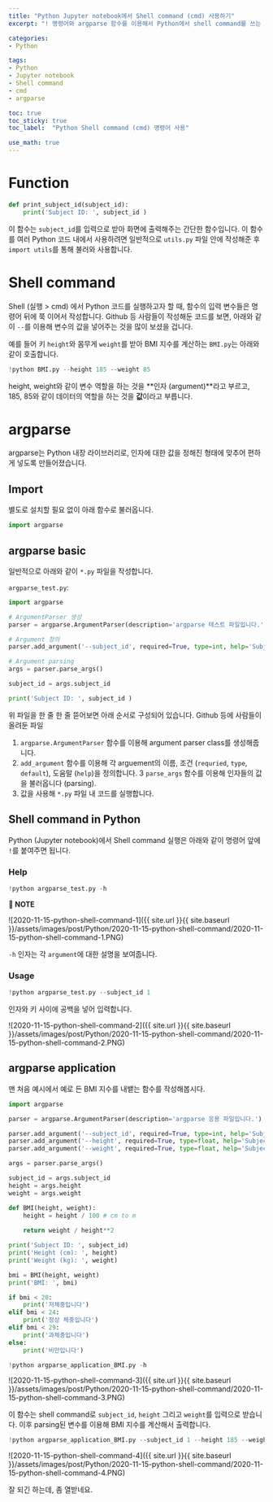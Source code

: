 ```yaml
---
title: "Python Jupyter notebook에서 Shell command (cmd) 사용하기"
excerpt: "! 명령어와 argparse 함수를 이용해서 Python에서 shell command를 쓰는 법을 정리해봅니다"

categories:
- Python

tags:
- Python
- Jupyter notebook
- Shell command
- cmd
- argparse

toc: true
toc_sticky: true
toc_label:  "Python Shell command (cmd) 명령어 사용"

use_math: true
---
```


# Function

```python
def print_subject_id(subject_id):
    print('Subject ID: ', subject_id )
```

이 함수는 `subject_id`를 입력으로 받아 화면에 출력해주는 간단한 함수입니다. 이 함수를 여러 Python 코드 내에서 사용하려면 일반적으로 `utils.py` 파일 안에 작성해준 후 `import utils`를 통해 불러와 사용합니다.

# Shell command

Shell (실행 > cmd) 에서 Python 코드를 실행하고자 할 때, 함수의 입력 변수들은 명령어 뒤에 쭉 이어서 작성합니다. Github 등 사람들이 작성해둔 코드를 보면, 아래와 같이 `--`를 이용해 변수의 값을 넣어주는 것을 많이 보셨을 겁니다.

예를 들어 키 `height`와 몸무게 `weight`를 받아 BMI 지수를 계산하는 `BMI.py`는 아래와 같이 호출합니다.

```python
!python BMI.py --height 185 --weight 85
```

height, weight와 같이 변수 역할을 하는 것을 **인자 (argument)**라고 부르고, 185, 85와 같이 데이터의 역할을 하는 것을 **값**이라고 부릅니다. 

# argparse
argparse는 Python 내장 라이브러리로, 인자에 대한 값을 정해진 형태에 맞추어 편하게 넣도록 만들어졌습니다.

## Import

별도로 설치할 필요 없이 아래 함수로 불러옵니다.

```python
import argparse
```

## argparse basic

일반적으로 아래와 같이 `*.py` 파일을 작성합니다.

 `argparse_test.py`:
```python
import argparse

# ArgumentParser 생성
parser = argparse.ArgumentParser(description='argparse 테스트 파일입니다.')

# Argument 정의
parser.add_argument('--subject_id', required=True, type=int, help='Subject ID를 입력하세요 (int)')

# Argument parsing
args = parser.parse_args()

subject_id = args.subject_id

print('Subject ID: ', subject_id )
```

위 파일을 한 줄 한 줄 뜯어보면 아래 순서로 구성되어 있습니다. Github 등에 사람들이 올려둔 파일

1. `argparse.ArgumentParser` 함수를 이용해 argument parser class를 생성해줍니다.
2. `add_argument` 함수를 이용해 각 arguement의 이름, 조건 (`requried`, `type`, `default`), 도움말 (`help`)을 정의합니다.
3  `parse_args` 함수를 이용해 인자들의 값을 불러옵니다 (parsing).
4. 값을 사용해 `*.py` 파일 내 코드를 실행합니다.

## Shell command in Python

Python (Jupyter notebook)에서 Shell command 실행은 아래와 같이 명령어 앞에 `!`를 붙여주면 됩니다.

### Help

```python
!python argparse_test.py -h
```

**📌 NOTE**

![2020-11-15-python-shell-command-1]({{ site.url }}{{ site.baseurl }}/assets/images/post/Python/2020-11-15-python-shell-command/2020-11-15-python-shell-command-1.PNG)

 `-h` 인자는 각 `argument`에 대한 설명을 보여줍니다.

### Usage
```python
!python argparse_test.py --subject_id 1
```
인자와 키 사이에 공백을 넣어 입력합니다.

![2020-11-15-python-shell-command-2]({{ site.url }}{{ site.baseurl }}/assets/images/post/Python/2020-11-15-python-shell-command/2020-11-15-python-shell-command-2.PNG)

## argparse application

맨 처음 예시에서 예로 든 BMI 지수를 내뱉는 함수를 작성해봅시다.

```python
import argparse

parser = argparse.ArgumentParser(description='argparse 응용 파일입니다.')

parser.add_argument('--subject_id', required=True, type=int, help='Subject ID를 입력하세요 (int)')
parser.add_argument('--height', required=True, type=float, help='Subject의 height (cm)를 입력하세요 (float)')
parser.add_argument('--weight', required=True, type=float, help='Subject의 weight (kg)를 입력하세요 (float)')

args = parser.parse_args()

subject_id = args.subject_id
height = args.height
weight = args.weight

def BMI(height, weight):
    height = height / 100 # cm to m
    
    return weight / height**2

print('Subject ID: ', subject_id)
print('Height (cm): ', height)
print('Weight (kg): ', weight)

bmi = BMI(height, weight)
print('BMI: ', bmi)

if bmi < 20:
    print('저체중입니다')
elif bmi < 24:
    print('정상 체중입니다')
elif bmi < 29:
    print('과체중입니다')    
else:
    print('비만입니다')   
```

```python
!python argparse_application_BMI.py -h
```

![2020-11-15-python-shell-command-3]({{ site.url }}{{ site.baseurl }}/assets/images/post/Python/2020-11-15-python-shell-command/2020-11-15-python-shell-command-3.PNG)

이 함수는 shell command로 `subject_id`, `height` 그리고 `weight`를 입력으로 받습니다. 이후 parsing된 변수를 이용해 BMI 지수를 계산해서 출력합니다.

```python
!python argparse_application_BMI.py --subject_id 1 --height 185 --weight 87
```

![2020-11-15-python-shell-command-4]({{ site.url }}{{ site.baseurl }}/assets/images/post/Python/2020-11-15-python-shell-command/2020-11-15-python-shell-command-4.PNG)

잘 되긴 하는데, 좀 열받네요.